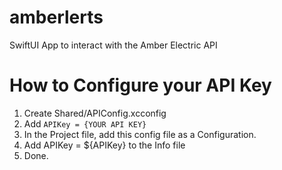 # amberlerts
SwiftUI App to interact with the Amber Electric API

# How to Configure your API Key
1. Create Shared/APIConfig.xcconfig
2. Add `APIKey = {YOUR API KEY}`
3. In the Project file, add this config file as a Configuration.
4. Add APIKey = ${APIKey} to the Info file
4. Done.
